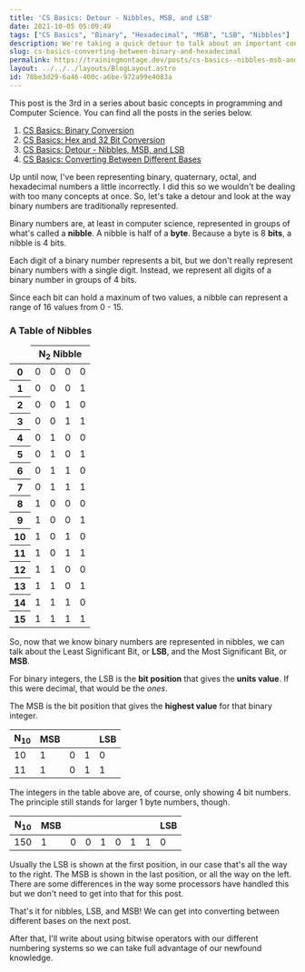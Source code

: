 ```yaml
---
title: 'CS Basics: Detour - Nibbles, MSB, and LSB'
date: 2021-10-05 05:09:49
tags: ["CS Basics", "Binary", "Hexadecimal", "MSB", "LSB", "Nibbles"]
description: We're taking a quick detour to talk about an important concept when dealing with binary numbers — the Most Significant Bit, and the Least Significant Bit.
slug: cs-basics-converting-between-binary-and-hexadecimal
permalink: https://trainingmontage.dev/posts/cs-basics--nibbles-msb-and-lsb/
layout: ../../../layouts/BlogLayout.astro
id: 78be3d29-6a46-400c-a6be-972a99e4083a
---
```


<div class="toc">
  <div class="flow">
    <p>
      This post is the 3rd in a series about basic concepts in programming and Computer Science. You can find all the posts in the series below.
    </p>
    <ol>
      <li>
        <a href="/posts/cs-basics-binary-conversion">CS Basics: Binary Conversion</a>
      </li>
      <li>
        <a href="/posts/cs-basics-hex-and-32-bit-conversion">CS Basics: Hex and 32 Bit Conversion</a>
      </li>
      <li>
        <a href="/posts/cs-basics-detour--nibbles-msb-and-lsb">CS Basics: Detour - Nibbles, MSB, and LSB</a>
      </li>
      <li>
        <a href="/posts/cs-basics-converting-between-different-bases">CS Basics: Converting Between Different Bases</a>
      </li>
    </ol>
  </div>
</div>

Up until now, I've been representing binary, quaternary, octal, and hexadecimal numbers a little incorrectly. I did this so we wouldn't be dealing with too many concepts at once. So, let's take a detour and look at the way binary numbers are traditionally represented.

Binary numbers are, at least in computer science, represented in groups of what's called a __nibble__. A nibble is half of a __byte__. Because a byte is 8 __bits__, a nibble is 4 bits.

Each digit of a binary number represents a bit, but we don't really represent binary numbers with a single digit. Instead, we represent all digits of a binary number in groups of 4 bits.

Since each bit can hold a maxinum of two values, a nibble can represent a range of 16 values from 0 - 15.

### A Table of Nibbles

<table>
  <thead>
    <tr>
      <td style="border-color: transparent"></td>
      <th colspan="4" scope="col">N<sub>2</sub> Nibble</th>
    </tr>
  </thead>
  <tr>
    <th scope="row">0</th>
    <td>0</td>
    <td>0</td>
    <td>0</td>
    <td>0</td>
  </tr>
  <tr>
    <th scope="row">1</th>
    <td>0</td>
    <td>0</td>
    <td>0</td>
    <td>1</td>
  </tr>
  <tr>
    <th scope="row">2</th>
    <td>0</td>
    <td>0</td>
    <td>1</td>
    <td>0</td>
  </tr>
  <tr>
    <th scope="row">3</th>
    <td>0</td>
    <td>0</td>
    <td>1</td>
    <td>1</td>
  </tr>
  <tr>
    <th scope="row">4</th>
    <td>0</td>
    <td>1</td>
    <td>0</td>
    <td>0</td>
  </tr>
  <tr>
    <th scope="row">5</th>
    <td>0</td>
    <td>1</td>
    <td>0</td>
    <td>1</td>
  </tr>
  <tr>
    <th scope="row">6</th>
    <td>0</td>
    <td>1</td>
    <td>1</td>
    <td>0</td>
  </tr>
  <tr>
    <th scope="row">7</th>
    <td>0</td>
    <td>1</td>
    <td>1</td>
    <td>1</td>
  </tr>
  <tr>
    <th scope="row">8</th>
    <td>1</td>
    <td>0</td>
    <td>0</td>
    <td>0</td>
  </tr>
  <tr>
    <th scope="row">9</th>
    <td>1</td>
    <td>0</td>
    <td>0</td>
    <td>1</td>
  </tr>
  <tr>
    <th scope="row">10</th>
    <td>1</td>
    <td>0</td>
    <td>1</td>
    <td>0</td>
  </tr>
  <tr>
    <th scope="row">11</th>
    <td>1</td>
    <td>0</td>
    <td>1</td>
    <td>1</td>
  </tr>
  <tr>
    <th scope="row">12</th>
    <td>1</td>
    <td>1</td>
    <td>0</td>
    <td>0</td>
  </tr>
  <tr>
    <th scope="row">13</th>
    <td>1</td>
    <td>1</td>
    <td>0</td>
    <td>1</td>
  </tr>
  <tr>
    <th scope="row">14</th>
    <td>1</td>
    <td>1</td>
    <td>1</td>
    <td>0</td>
  </tr>
  <tr>
    <th scope="row">15</th>
    <td>1</td>
    <td>1</td>
    <td>1</td>
    <td>1</td>
  </tr>
</table>

So, now that we know binary numbers are represented in nibbles, we can talk about the Least Significant Bit, or __LSB__, and the Most Significant Bit, or __MSB__.

For binary integers, the LSB is the __bit position__ that gives the __units value__. If this were decimal, that would be the _ones_.

The MSB is the bit position that gives the __highest value__ for that binary integer.

| N<sub>10</sub> | MSB |   |   | LSB |
| -------------- | --- | - | - | --- |
|       10       |  1  | 0 | 1 |  0  |
|       11       |  1  | 0 | 1 |  1  |

The integers in the table above are, of course, only showing 4 bit numbers. The principle still stands for larger 1 byte numbers, though.

| N<sub>10</sub> | MSB |   |   |   |   |   |   | LSB |
| -------------- | --- | - | - | - | - | - | - | --- |
|       150      |  1  | 0 | 0 | 1 | 0 | 1 | 1 |  0  |

Usually the LSB is shown at the first position, in our case that's all the way to the right. The MSB is shown in the last position, or all the way on the left. There are some differences in the way some processors have handled this but we don't need to get into that for this post.

That's it for nibbles, LSB, and MSB! We can get into converting between different bases on the next post. 

After that, I'll write about using bitwise operators with our different numbering systems so we can take full advantage of our newfound knowledge.